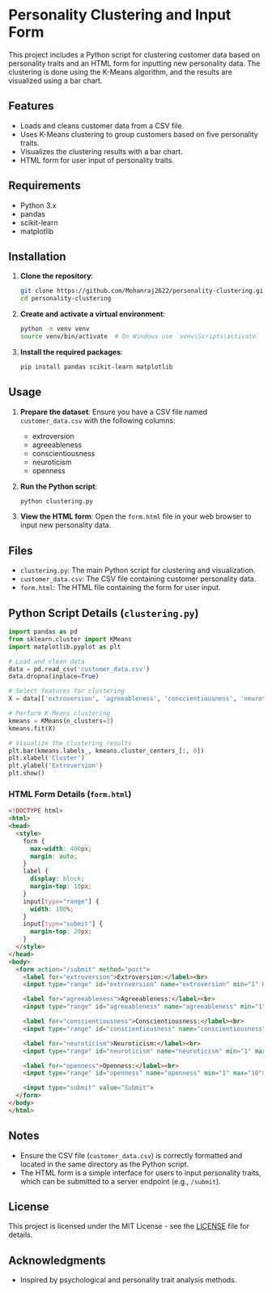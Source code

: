 # Personality Clustering and Input Form

This project includes a Python script for clustering customer data based on personality traits and an HTML form for inputting new personality data. The clustering is done using the K-Means algorithm, and the results are visualized using a bar chart.

## Features

- Loads and cleans customer data from a CSV file.
- Uses K-Means clustering to group customers based on five personality traits.
- Visualizes the clustering results with a bar chart.
- HTML form for user input of personality traits.

## Requirements

- Python 3.x
- pandas
- scikit-learn
- matplotlib

## Installation

1. **Clone the repository**:
    ```bash
    git clone https://github.com/Mohanraj2622/personality-clustering.git
    cd personality-clustering
    ```

2. **Create and activate a virtual environment**:
    ```bash
    python -m venv venv
    source venv/bin/activate  # On Windows use `venv\Scripts\activate`
    ```

3. **Install the required packages**:
    ```bash
    pip install pandas scikit-learn matplotlib
    ```

## Usage

1. **Prepare the dataset**: Ensure you have a CSV file named `customer_data.csv` with the following columns:
    - extroversion
    - agreeableness
    - conscientiousness
    - neuroticism
    - openness

2. **Run the Python script**:
    ```bash
    python clustering.py
    ```

3. **View the HTML form**:
    Open the `form.html` file in your web browser to input new personality data.

## Files

- `clustering.py`: The main Python script for clustering and visualization.
- `customer_data.csv`: The CSV file containing customer personality data.
- `form.html`: The HTML file containing the form for user input.

## Python Script Details (`clustering.py`)

```python
import pandas as pd
from sklearn.cluster import KMeans
import matplotlib.pyplot as plt

# Load and clean data
data = pd.read_csv('customer_data.csv')
data.dropna(inplace=True)

# Select features for clustering
X = data[['extroversion', 'agreeableness', 'conscientiousness', 'neuroticism', 'openness']]

# Perform K-Means clustering
kmeans = KMeans(n_clusters=3)
kmeans.fit(X)

# Visualize the clustering results
plt.bar(kmeans.labels_, kmeans.cluster_centers_[:, 0])
plt.xlabel('Cluster')
plt.ylabel('Extroversion')
plt.show()
```

### HTML Form Details (`form.html`)

```html
<!DOCTYPE html>
<html>
<head>
  <style>
    form {
      max-width: 400px;
      margin: auto;
    }
    label {
      display: block;
      margin-top: 10px;
    }
    input[type="range"] {
      width: 100%;
    }
    input[type="submit"] {
      margin-top: 20px;
    }
  </style>
</head>
<body>
  <form action="/submit" method="post">
    <label for="extroversion">Extroversion:</label><br>
    <input type="range" id="extroversion" name="extroversion" min="1" max="10"><br>

    <label for="agreeableness">Agreeableness:</label><br>
    <input type="range" id="agreeableness" name="agreeableness" min="1" max="10"><br>

    <label for="conscientiousness">Conscientiousness:</label><br>
    <input type="range" id="conscientiousness" name="conscientiousness" min="1" max="10"><br>

    <label for="neuroticism">Neuroticism:</label><br>
    <input type="range" id="neuroticism" name="neuroticism" min="1" max="10"><br>

    <label for="openness">Openness:</label><br>
    <input type="range" id="openness" name="openness" min="1" max="10"><br>

    <input type="submit" value="Submit">
  </form>
</body>
</html>
```

## Notes

- Ensure the CSV file (`customer_data.csv`) is correctly formatted and located in the same directory as the Python script.
- The HTML form is a simple interface for users to input personality traits, which can be submitted to a server endpoint (e.g., `/submit`).

## License

This project is licensed under the MIT License - see the [LICENSE](LICENSE) file for details.

## Acknowledgments

- Inspired by psychological and personality trait analysis methods.

